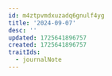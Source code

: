 ```yaml
---
id: m4ztpvmdxuzadq6gnulf4yg
title: '2024-09-07'
desc: ''
updated: 1725641896757
created: 1725641896757
traitIds:
  - journalNote
---
```


